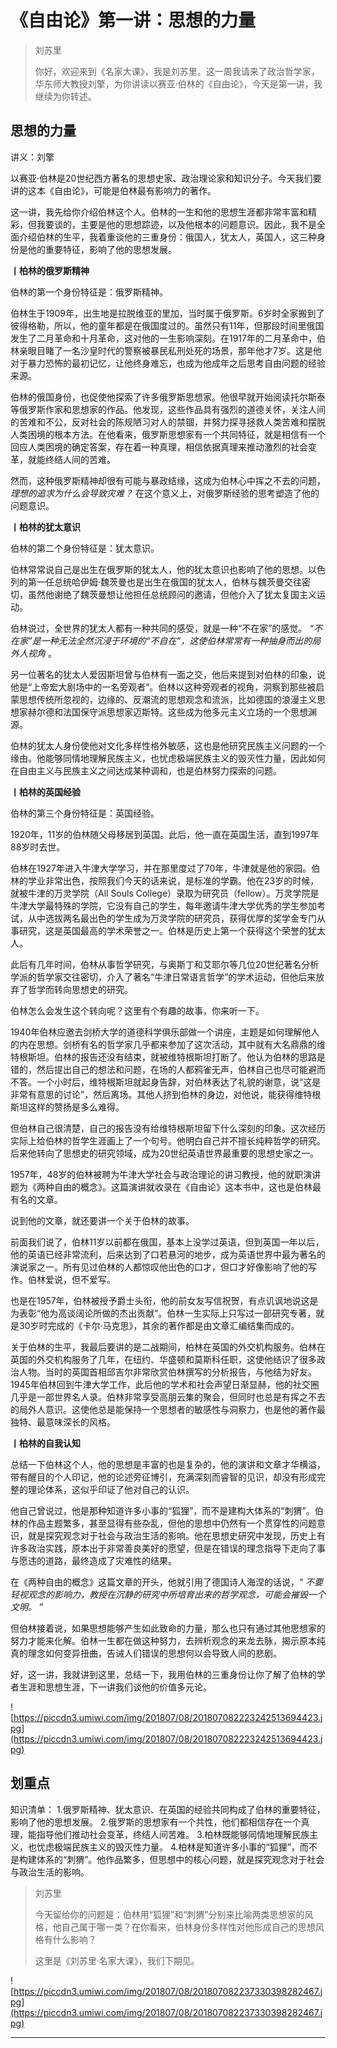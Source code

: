 # 《自由论》第一讲：思想的力量

> 刘苏里
> 
> 你好，欢迎来到《名家大课》，我是刘苏里。这一周我请来了政治哲学家，华东师大教授刘擎，为你讲读以赛亚·伯林的《自由论》，今天是第一讲，我继续为你转述。

## 思想的力量

讲义：刘擎

以赛亚·伯林是20世纪西方著名的思想史家、政治理论家和知识分子。今天我们要讲的这本《自由论》，可能是伯林最有影响力的著作。

这一讲，我先给你介绍伯林这个人。伯林的一生和他的思想生涯都非常丰富和精彩，但我要谈的，主要是他的思想踪迹，以及他根本的问题意识。因此，我不是全面介绍伯林的生平，我着重谈他的三重身份：俄国人，犹太人，英国人，这三种身份是他的重要特征，影响了他的思想发展。

 **丨柏林的俄罗斯精神**

伯林的第一个身份特征是：俄罗斯精神。

伯林生于1909年，出生地是拉脱维亚的里加，当时属于俄罗斯。6岁时全家搬到了彼得格勒，所以，他的童年都是在俄国度过的。虽然只有11年，但那段时间里俄国发生了二月革命和十月革命，这对他的一生影响深刻。在1917年的二月革命中，伯林亲眼目睹了一名沙皇时代的警察被暴民私刑处死的场景，那年他才7岁。这是他对于暴力恐怖的最初记忆，让他终身难忘，也成为他成年之后思考自由问题的经验来源。

伯林的俄国身份，也促使他探索了许多俄罗斯思想家。他很早就开始阅读托尔斯泰等俄罗斯作家和思想家的作品。他发现，这些作品具有强烈的道德关怀，关注人间的苦难和不公，反对社会的陈规陋习对人的禁锢，并努力探寻拯救人类苦难和摆脱人类困境的根本方法。在他看来，俄罗斯思想家有一个共同特征，就是相信有一个回应人类困境的确定答案，存在着一种真理，相信依据真理来推动激烈的社会变革，就能终结人间的苦难。

然而，这种俄罗斯精神却很有可能与暴政结缘，这成为伯林心中挥之不去的问题， *理想的追求为什么会导致灾难？* 在这个意义上，对俄罗斯经验的思考塑造了他的问题意识。

 **丨柏林的犹太意识**

伯林的第二个身份特征是：犹太意识。

伯林常常说自己是出生在俄罗斯的犹太人，他的犹太意识也影响了他的思想。以色列的第一任总统哈伊姆·魏茨曼也是出生在俄国的犹太人，伯林与魏茨曼交往密切，虽然他谢绝了魏茨曼想让他担任总统顾问的邀请，但他介入了犹太复国主义运动。

伯林说过，全世界的犹太人都有一种共同的感受，就是一种“不在家”的感觉。 *“不在家”是一种无法全然沉浸于环境的“不自在”，这使伯林常常有一种抽身而出的局外人视角* 。

另一位著名的犹太人爱因斯坦曾与伯林有一面之交，他后来提到对伯林的印象，说他是“上帝宏大剧场中的一名旁观者”。伯林以这种旁观者的视角，洞察到那些被启蒙思想传统所忽视的，边缘的、反潮流的思想观念和流派，比如德国的浪漫主义思想家赫尔德和法国保守派思想家迈斯特。这些成为他多元主义立场的一个思想渊源。

伯林的犹太人身份使他对文化多样性格外敏感，这也是他研究民族主义问题的一个缘由。他能够同情地理解民族主义，也忧虑极端民族主义的毁灭性力量，因此如何在自由主义与民族主义之间达成某种调和，也是伯林努力探索的问题。

 **丨柏林的英国经验**

伯林的第三个身份特征是：英国经验。

1920年，11岁的伯林随父母移居到英国。此后，他一直在英国生活，直到1997年88岁时去世。

伯林在1927年进入牛津大学学习，并在那里度过了70年，牛津就是他的家园。伯林的学业非常出色，按照我们今天的话来说，是标准的学霸。他在23岁的时候，就被牛津的万灵学院（All Souls College）录取为研究员（fellow）。万灵学院是牛津大学最特殊的学院，它没有自己的学生，每年邀请牛津大学优秀的学生参加考试，从中选拔两名最出色的学生成为万灵学院的研究员，获得优厚的奖学金专门从事研究，这是英国最高的学术荣誉之一。伯林是历史上第一个获得这个荣誉的犹太人。

此后有几年时间，伯林从事哲学研究，与奥斯丁和艾耶尔等几位20世纪著名分析学派的哲学家交往密切，介入了著名“牛津日常语言哲学”的学术运动，但他后来放弃了哲学而转向思想史的研究。

伯林怎么会发生这个转向呢？这里有个有趣的故事，你来听一下。

1940年伯林应邀去剑桥大学的道德科学俱乐部做一个讲座，主题是如何理解他人的内在思想。剑桥有名的哲学家几乎都来参加了这次活动，其中就有大名鼎鼎的维特根斯坦。伯林的报告还没有结束，就被维特根斯坦打断了。他认为伯林的思路是错的，然后提出自己的想法和问题，在场的人都鸦雀无声，伯林自己也尽可能避而不答。一个小时后，维特根斯坦就起身告辞，对伯林表达了礼貌的谢意，说“这是非常有意思的讨论”，然后离场。其他人挤到伯林的身边，对他说，能获得维特根斯坦这样的赞扬是多么难得。

但伯林自己很清楚，自己的报告没有给维特根斯坦留下什么深刻的印象。这次经历实际上给伯林的哲学生涯画上了一个句号。他明白自己并不擅长纯粹哲学的研究。后来他转向了思想史的研究领域，成为20世纪英语世界最重要的思想史家之一。

1957年，48岁的伯林被聘为牛津大学社会与政治理论的讲习教授，他的就职演讲题为《两种自由的概念》。这篇演讲就收录在《自由论》这本书中，这也是伯林最有名的文章。

说到他的文章，就还要讲一个关于伯林的故事。

前面我们说了，伯林11岁以前都在俄国，基本上没学过英语，但到英国一年以后，他的英语已经非常流利，后来达到了口若悬河的地步，成为英语世界中最为著名的演说家之一。所有见过伯林的人都惊叹他出色的口才，但口才好像影响了他的写作。伯林爱说，但不爱写。

也是在1957年，伯林被授予爵士头衔，他的前女友写信祝贺，有点讥讽地说这是为表彰“他为高谈阔论所做的杰出贡献”。伯林一生实际上只写过一部研究专著，就是30岁时完成的《卡尔·马克思》，其余的著作都是由文章汇编结集而成的。

关于伯林的生平，我最后要讲的是二战期间，柏林在英国的外交机构服务。伯林在英国的外交机构服务了几年，在纽约、华盛顿和莫斯科任职，这使他结识了很多政治人物。当时的英国首相邱吉尔非常欣赏伯林撰写的分析报告，与他结为好友。1945年伯林回到牛津大学工作，此后他的学术和社会声望日渐显赫，他的社交圈几乎是一部世界名人录。伯林非常享受高朋云集的聚会，但同时也总是有挥之不去的局外人意识。这使他总是能保持一个思想者的敏感性与洞察力，也是他的著作最独特、最意味深长的风格。

 **丨柏林的自我认知**

总结一下伯林这个人，他的思想是丰富的也是复杂的，他的演讲和文章才华横溢，带有醒目的个人印记，他的论述旁征博引，充满深刻而睿智的见识，却没有形成完整的理论体系，这似乎印证了他对自己的认识。

他自己曾说过，他是那种知道许多小事的“狐狸”，而不是建构大体系的“刺猬”。伯林的作品主题繁多，甚至显得有些杂乱，但他的思想中仍然有一个贯穿性的问题意识，就是探究观念对于社会与政治生活的影响。他在思想史研究中发现，历史上有许多政治实践，原本出于非常善良美好的愿望，但是在错误的理念指导下走向了事与愿违的道路，最终造成了灾难性的结果。

在《两种自由的概念》这篇文章的开头，他就引用了德国诗人海涅的话说，“ *不要轻视观念的影响力，教授在沉静的研究中所培育出来的哲学观念，可能会摧毁一个文明。* ”

但伯林接着说，如果思想能够产生如此致命的力量，那么也只有通过其他思想家的努力才能来化解。伯林一生都在做这种努力，去辨析观念的来龙去脉，揭示原本纯真的理念如何变异扭曲，告诫人们错误的思想何以会导致人间的悲剧。

好，这一讲，我就讲到这里，总结一下，我用伯林的三重身份让你了解了伯林的学者生涯和思想生涯，下一讲我们谈他的价值多元论。

![https://piccdn3.umiwi.com/img/201807/08/201807082223242513694423.jpg](https://piccdn3.umiwi.com/img/201807/08/201807082223242513694423.jpg)

## 划重点

知识清单：
1.俄罗斯精神、犹太意识、在英国的经验共同构成了伯林的重要特征，影响了他的思想发展。
2.俄罗斯的思想家有一个共性，他们都相信存在一个真理，能指导他们推动社会变革，终结人间苦难。
3.柏林既能够同情地理解民族主义，也忧虑极端民族主义的毁灭性力量。
4.柏林是知道许多小事的“狐狸”，而不是构建体系的“刺猬”。他作品繁多，但思想中的核心问题，就是探究观念对于社会与政治生活的影响。

> 刘苏里
> 
> 今天留给你的问题是：伯林用“狐狸”和“刺猬”分别来比喻两类思想家的风格，他自己属于哪一类？在你看来，伯林身份多样性对他形成自己的思想风格有什么影响？
> 
> 这里是《刘苏里·名家大课》，我们下期见。

![https://piccdn3.umiwi.com/img/201807/08/201807082237330398282467.jpg](https://piccdn3.umiwi.com/img/201807/08/201807082237330398282467.jpg)

---
